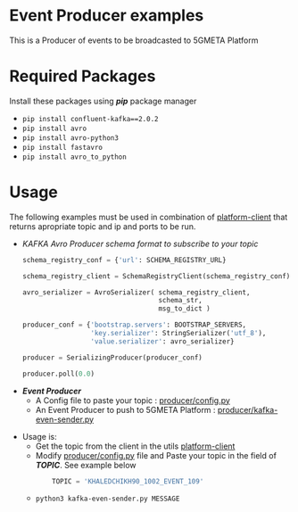 # Event Producer examples
This is a Producer of events to be broadcasted to 5GMETA Platform

# Required Packages
Install these packages using ***pip*** package manager
- ```pip install confluent-kafka==2.0.2```
- ```pip install avro```
- ```pip install avro-python3```
- ```pip install fastavro```
- ```pip install avro_to_python```

# Usage
The following examples must be used in combination of [platform-client](https://github.com/5gmetadmin/stream-data-gateway/tree/main/utils/platform-client) that returns apropriate topic and ip and ports to be run.

-   *KAFKA Avro Producer schema format to subscribe to your topic*

    ```python
    schema_registry_conf = {'url': SCHEMA_REGISTRY_URL}

    schema_registry_client = SchemaRegistryClient(schema_registry_conf)

    avro_serializer = AvroSerializer( schema_registry_client,
                                      schema_str,
                                      msg_to_dict )

    producer_conf = {'bootstrap.servers': BOOTSTRAP_SERVERS,
                     'key.serializer': StringSerializer('utf_8'),
                     'value.serializer': avro_serializer}

    producer = SerializingProducer(producer_conf)

    producer.poll(0.0)
    ```
* ***Event Producer***
  * A Config file to paste your topic : [producer/config.py](producer/config.py)
  * An Event Producer to push to 5GMETA Platform : [producer/kafka-even-sender.py](producer/kafka-even-sender.py)

- Usage is:
  - Get the topic from the client in the utils [platform-client](https://github.com/5gmetadmin/stream-data-gateway/tree/main/utils/platform-client)
  - Modify [producer/config.py](producer/config.py) file and Paste your topic in the field of ***TOPIC***. See example below
    ```python
        TOPIC = 'KHALEDCHIKH90_1002_EVENT_109'
    ```
  - ``` python3 kafka-even-sender.py MESSAGE ```
